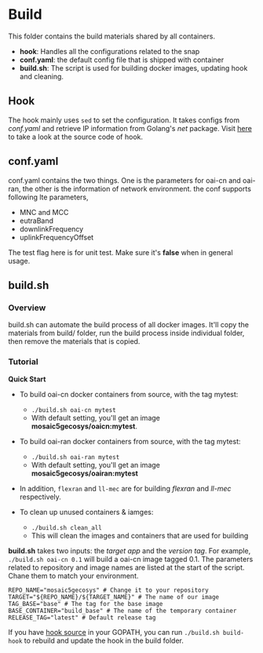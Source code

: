 # Build 

This folder contains the build materials shared by all containers. 

- **hook**: Handles all the configurations related to the snap
- **conf.yaml**: the default config file that is shipped with container
- **build.sh**: The script is used for building docker images, updating hook and cleaning.

## Hook

The hook mainly uses `sed` to set the configuration. It takes configs from *conf.yaml* and retrieve IP information from Golang's *net* package. Visit [here](https://github.com/tig4605246/oai-snap-in-docker) to take a look at the source code of hook.

## conf.yaml

conf.yaml contains the two things. One is the parameters for oai-cn and oai-ran, the other is the information of network environment. the conf supports following lte parameters,

- MNC and MCC
- eutraBand
- downlinkFrequency
- uplinkFrequencyOffset

The test flag here is for unit test. Make sure it's **false** when in general usage.

## build.sh

### Overview

build.sh can automate the build process of all docker images. It'll copy the materials from build/ folder, run the build process inside individual folder, then remove the materials that is copied.

### Tutorial

**Quick Start**

- To build oai-cn docker containers from source, with the tag mytest:
  - `./build.sh oai-cn mytest`
  - With default setting, you'll get an image **mosaic5gecosys/oaicn:mytest**.

- To build oai-ran docker containers from source, with the tag mytest:
  - `./build.sh oai-ran mytest`
  - With default setting, you'll get an image **mosaic5gecosys/oairan:mytest**

- In addition, `flexran` and `ll-mec` are for building *flexran* and *ll-mec* respectively.

- To clean up unused containers & iamges:
  - `./build.sh clean_all`
  - This will clean the images and containers that are used for building

**build.sh** takes two inputs: the *target app* and the *version tag*. For example, `./build.sh oai-cn 0.1` will build a oai-cn image tagged 0.1. The parameters related to repository and image names are listed at the start of the script. Chane them to match your environment.

```shell
REPO_NAME="mosaic5gecosys" # Change it to your repository
TARGET="${REPO_NAME}/${TARGET_NAME}" # The name of our image
TAG_BASE="base" # The tag for the base image
BASE_CONTAINER="build_base" # The name of the temporary container
RELEASE_TAG="latest" # Default release tag
```

If you have [hook source](https://github.com/tig4605246/oai-snap-in-docker) in your GOPATH, you can run `./build.sh build-hook` to rebuild and update the hook in the build folder. 
